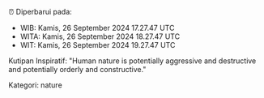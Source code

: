 ⏰ Diperbarui pada:
- WIB: Kamis, 26 September 2024 17.27.47 UTC
- WITA: Kamis, 26 September 2024 18.27.47 UTC
- WIT: Kamis, 26 September 2024 19.27.47 UTC

Kutipan Inspiratif:
"Human nature is potentially aggressive and destructive and potentially orderly and constructive."


Kategori: nature

